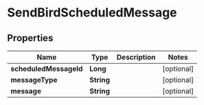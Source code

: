 

# SendBirdScheduledMessage


## Properties

| Name | Type | Description | Notes |
|------------ | ------------- | ------------- | -------------|
|**scheduledMessageId** | **Long** |  |  [optional] |
|**messageType** | **String** |  |  [optional] |
|**message** | **String** |  |  [optional] |



